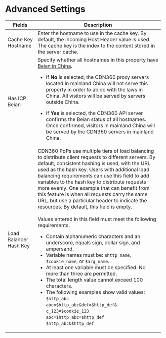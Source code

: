 # Advanced Settings

| **Fields**              | **Description**                                      |
| ----------------------- | -----------------------------------------------------|
| Cache Key Hostname      | Enter the hostname to use in the cache key. By default, the incoming Host Header value is used. The cache key is the index to the content stored in the server cache.|
| Has ICP Beian           | Specify whether all hostnames in this property have [Beian in China](</docs/edge-logic/faq.md#china-delivery-and-beian>). <ul><li>If **No** is selected, the CDN360 proxy servers located in mainland China will not serve this property in order to abide with the laws in China. All visitors will be served by servers outside China.</ul></li> <ul><li>If **Yes** is selected, the CDN360 API server confirms the Beian status of all hostnames. Once confirmed, visitors in mainland China will be served by the CDN360 servers in mainland China.|</ul></li>
| Load Balancer Hash Key | CDN360 PoPs use multiple tiers of load balancing to distribute client requests to different servers. By default, consistent hashing is used, with the URL used as the hash key. Users with additional load balancing requirements can use this field to add variables to the hash key to distribute requests more evenly. One example that can benefit from this feature is when all requests carry the same URL, but use a particular header to indicate the resources. By default, this field is empty. <br><br>Values entered in this field must meet the following requirements.<ul><li>Contain alphanumeric characters and an underscore, equals sign, dollar sign, and ampersand.</br><li>Variable names must be: `$http_name`, `$cookie_name`, or `$arg_name`.<li>At least one variable must be specified. No more than three are permitted.<li>The total length value cannot exceed 100 characters.<li>The following examples show valid values:<br>`$http_abc`<br>`abc=$http_abc&def=$http_def&`<br>`c_123=$cookie_123`<br>`abc=$http_abc=$http_def`<br>`$http_abc&$http_def`<br></ul>

